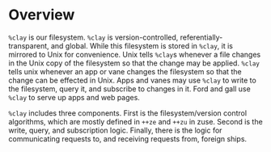 <div class="short">

Overview
===

`%clay` is our filesystem. `%clay` is version-controlled, referentially-
transparent, and global.  While this filesystem is stored in `%clay`, it is
mirrored to Unix for convenience.  Unix tells `%clay`s whenever a file changes
in the Unix copy of the filesystem so that the change may be applied.  `%clay`
tells unix whenever an app or vane changes the filesystem so that the change can
be effected in Unix.  Apps and vanes may use `%clay` to write to the filesystem,
query it, and subscribe to changes in it. Ford and gall use `%clay` to serve up
apps and web pages.

`%clay` includes three components.  First is the filesystem/version control
algorithms, which are mostly defined in `++ze` and `++zu` in zuse.  Second is
the write, query, and subscription logic.  Finally, there is the logic for
communicating requests to, and receiving requests from, foreign ships.

</div>